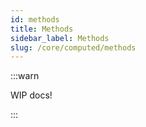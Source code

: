 ```yaml
---
id: methods
title: Methods
sidebar_label: Methods
slug: /core/computed/methods
---
```


:::warn

WIP docs!

:::